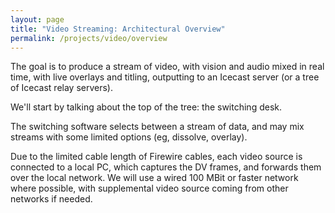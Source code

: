 ```yaml
---
layout: page
title: "Video Streaming: Architectural Overview"
permalink: /projects/video/overview
---
```


The goal is to produce a stream of video, with vision and audio mixed in real time, with live overlays and titling, outputting to an Icecast server (or a tree of Icecast relay servers).

We'll start by talking about the top of the tree: the switching desk.

The switching software selects between a stream of data, and may mix streams with some limited options (eg, dissolve, overlay).

Due to the limited cable length of Firewire cables, each video source is connected to a local PC, which captures the DV frames, and forwards them over the local network. We will use a wired 100 MBit or faster network where possible, with supplemental video source coming from other networks if needed.

